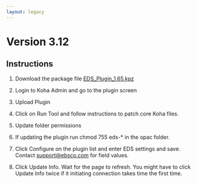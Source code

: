 ```yaml
---
layout: legacy
---
```


# Version 3.12

## Instructions

1.  Download the package file [EDS_Plugin_1.65.kpz](https://github.com/ebsco/edsapi-koha-plugin/raw/Koha-v3.12x/EDS_Plugin_1.65.kpz)

2.  Login to Koha Admin and go to the plugin screen

3.  Upload Plugin

4.  Click on Run Tool and follow instructions to patch core Koha files.

5.  Update folder permissions

6.  If updating the plugin run chmod 755 eds-* in the opac folder.

7.  Click Configure on the plugin list and enter EDS settings and save. Contact support@ebsco.com for field values.

8.  Click Update Info. Wait for the page to refresh. You might have to click Update Info twice if it initiating connection takes time the first time.
